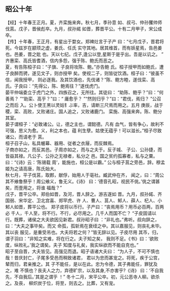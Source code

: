 ## 昭公十年

【经】十年春王正月。夏，齐栾施来奔。秋七月，季孙意
如、叔弓、仲孙玃帅师伐莒。戊子，晋侯彪卒。九月，叔孙婼
如晋，葬晋平公。十有二月甲子，宋公成卒。  
【传】十年春，王正月，有星出于婺女。郑裨灶言于子产
曰：“七月戊子，晋君将死。今兹岁在颛顼之虚，姜氏、任氏
实守其地。居其维首，而有妖星焉，告邑姜也。邑姜，晋之妣
也。天以七纪。戊子,逢公以登,星斯于是乎出。吾是以讥之。 ”
齐惠栾、高氏皆耆酒，信内多怨，强于陈、鲍氏而恶之。  
夏，有告陈桓子曰：“子旗、子良将攻陈、鲍。”亦告鲍
氏。桓子授甲而如鲍氏，遭子良醉而骋，遂见文子，则亦授甲
矣。使视二子，则皆従饮酒。桓子曰：“彼虽不信，闻我授甲，
则必逐我。及其饮酒也，先伐诸？”陈、鲍方睦，遂伐栾、高
氏。子良曰：“先得公，陈、鲍焉往？”遂伐虎门。  
晏平仲端委立于虎门之外，四族召之，无所往。其徒曰：
“助陈、鲍乎？”曰：“何善焉？ ”“助栾、高乎？”曰：“
庸愈乎？ ”“然则归乎？”曰：“君伐，焉归？ ”公召之而后
入。公卜使王黑以灵姑钅ぶ率，吉，请断三尺焉而用之。五月
庚辰，战于稷，栾、高败，又败诸庄。国人追之，又败诸鹿门。
栾施、高强来奔。陈、鲍分其室。  
晏子谓桓子：“必致诸公。让，德之主也，谓懿德。凡有
血气，皆有争心，故利不可强，思义为愈。义，利之本也，蕴
利生孽。姑使无蕴乎！可以滋长。”桓子尽致诸公，而请老于
莒。  
桓子召子山，私具幄幕、器用、従者之衣屦，而反棘焉。  
子商亦如之，而反其邑。子周亦如之，而与之夫于。反子城、
子公、公孙捷，而皆益其禄。凡公子、公孙之无禄者，私分之
邑。国之贫约孤寡者，私与之粟。曰：“《诗》云：‘陈锡载
周’，能施也，桓公是以霸。”
公与桓子莒之旁邑，辞。穆孟姬为之请高唐，陈氏始大。  
秋七月，平子伐莒，取郠，献俘，始用人于亳社。臧武仲在齐，
闻之，曰：“周公其不飨鲁祭乎！周公飨义，鲁无义。《诗》
曰：‘德音孔昭，视民不佻。’佻之谓甚矣，而壹用之，将谁
福哉？”  
戊子，晋平公卒。郑伯如晋，及河，晋人辞之。游吉遂如
晋。九月，叔孙婼、齐国弱、宋华定、卫北宫喜、郑罕虎、许
人、曹人、莒人、邾人、薛人、杞人、小邾人如晋，葬平公也。
郑子皮将以币行。子产曰：“丧焉用币？用币必百两，百两必
千人，千人至，将不行。不行，必尽用之。几千人而国不亡？
“子皮固请以行。既葬，诸侯之大夫欲因见新君。叔孙昭子曰
：“非礼也。”弗听。叔向辞之，曰：“大夫之事毕矣。而又
命孤，孤斩焉在衰绖之中。其以嘉服见，则丧礼未毕。其以丧
服见，是重受吊也。大夫将若之何？”皆无辞以见。子皮尽用
其币，归，谓子羽曰：“非知之实难，将在行之。夫子知之矣，
我则不足。《书》曰：‘欲败度，纵败礼。’我之谓矣。夫子
知度与礼矣，我实纵欲而不能自克也。”  
昭子至自晋，大夫皆见。高强见而退。昭子语诸大夫曰：
“为人子，不可不慎也哉！昔庆封亡，子尾多受邑而稍致诸君，
君以为忠而甚宠之。将死，疾于公宫，辇而归，君亲推之。其
子不能任，是以在此。忠为令德，其子弗能任，罪犹及之，难
不慎也？丧夫人之力，弃德旷宗，以及其身,不亦害乎?《诗》
曰：‘不自我先，不自我后。’其是之谓乎 ！”
冬十二月，宋平公卒。初，元公恶寺人柳。欲杀之。及丧，
柳炽炭于位，将至，则去之。比葬，又有宠。  

